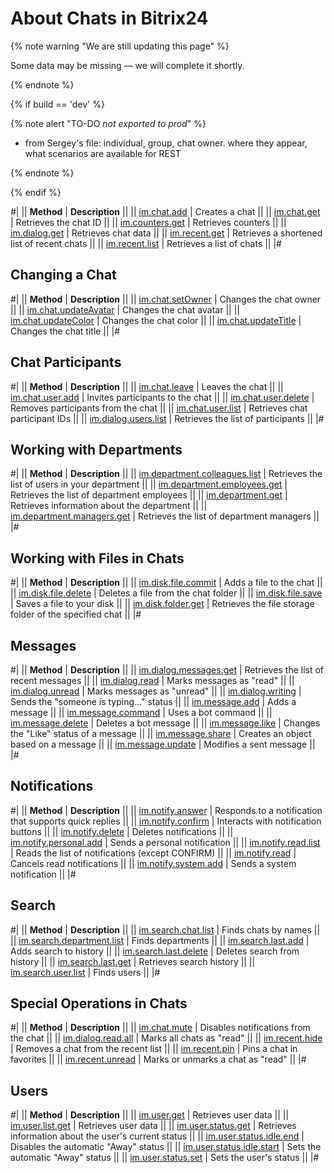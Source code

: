 # About Chats in Bitrix24

{% note warning "We are still updating this page" %}

Some data may be missing — we will complete it shortly.

{% endnote %}

{% if build == 'dev' %}

{% note alert "TO-DO _not exported to prod_" %}

- from Sergey's file: individual, group, chat owner. where they appear, what scenarios are available for REST

{% endnote %}

{% endif %}

#| 
|| **Method** | **Description** ||
|| [im.chat.add](./im-chat-add.md) | Creates a chat ||
|| [im.chat.get](./im-chat-get.md) | Retrieves the chat ID ||
|| [im.counters.get](./im-counters-get.md) | Retrieves counters ||
|| [im.dialog.get](./im-dialog-get.md) | Retrieves chat data ||
|| [im.recent.get](./im-recent-get.md) | Retrieves a shortened list of recent chats ||
|| [im.recent.list](./im-recent-list.md) | Retrieves a list of chats ||
|#

## Changing a Chat

#| 
|| **Method** | **Description** ||
|| [im.chat.setOwner](./chat-update/im-chat-set-owner.md) | Changes the chat owner ||
|| [im.chat.updateAvatar](./chat-update/im-chat-update-avatar.md) | Changes the chat avatar ||
|| [im.chat.updateColor](./chat-update/im-chat-update-color.md) | Changes the chat color ||
|| [im.chat.updateTitle](./chat-update/im-chat-update-title.md) | Changes the chat title ||
|#

## Chat Participants

#| 
|| **Method** | **Description** ||
|| [im.chat.leave](./chat-users/im-chat-leave.md) | Leaves the chat ||
|| [im.chat.user.add](./chat-users/im-chat-user-add.md) | Invites participants to the chat ||
|| [im.chat.user.delete](./chat-users/im-chat-user-delete.md) | Removes participants from the chat ||
|| [im.chat.user.list](./chat-users/im-chat-user-list.md) | Retrieves chat participant IDs ||
|| [im.dialog.users.list](./chat-users/im-dialog-users-list.md) | Retrieves the list of participants ||
|#

## Working with Departments

#| 
|| **Method** | **Description** ||
|| [im.department.colleagues.list](./departments/im-department-colleagues-list.md) | Retrieves the list of users in your department ||
|| [im.department.employees.get](./departments/im-department-employees-get.md) | Retrieves the list of department employees ||
|| [im.department.get](./departments/im-department-get.md) | Retrieves information about the department ||
|| [im.department.managers.get](./departments/im-department-managers-get.md) | Retrieves the list of department managers ||
|#

## Working with Files in Chats

#| 
|| **Method** | **Description** ||
|| [im.disk.file.commit](./files/im-disk-file-commit.md) | Adds a file to the chat ||
|| [im.disk.file.delete](./files/im-disk-file-delete.md) | Deletes a file from the chat folder ||
|| [im.disk.file.save](./files/im-disk-file-save.md) | Saves a file to your disk ||
|| [im.disk.folder.get](./files/im-disk-folder-get.md) | Retrieves the file storage folder of the specified chat ||
|#

## Messages

#| 
|| **Method** | **Description** ||
|| [im.dialog.messages.get](./messages/im-dialog-messages-get.md) | Retrieves the list of recent messages ||
|| [im.dialog.read](./messages/im-dialog-read.md) | Marks messages as "read" ||
|| [im.dialog.unread](./messages/im-dialog-unread.md) | Marks messages as "unread" ||
|| [im.dialog.writing](./messages/im-dialog-writing.md) | Sends the "someone is typing..." status ||
|| [im.message.add](./messages/im-message-add.md) | Adds a message ||
|| [im.message.command](./messages/im-message-command.md) | Uses a bot command ||
|| [im.message.delete](./messages/im-message-delete.md) | Deletes a bot message ||
|| [im.message.like](./messages/im-message-like.md) | Changes the "Like" status of a message ||
|| [im.message.share](./messages/im-message-share.md) | Creates an object based on a message ||
|| [im.message.update](./messages/im-message-update.md) | Modifies a sent message ||
|#

## Notifications

#| 
|| **Method** | **Description** ||
|| [im.notify.answer](./notifications/im-notify-answer.md) | Responds to a notification that supports quick replies ||
|| [im.notify.confirm](./notifications/im-notify-confirm.md) | Interacts with notification buttons ||
|| [im.notify.delete](./notifications/im-notify-delete.md) | Deletes notifications ||
|| [im.notify.personal.add](./notifications/im-notify-personal-add.md) | Sends a personal notification ||
|| [im.notify.read.list](./notifications/im-notify-read-list.md) | Reads the list of notifications (except CONFIRM) ||
|| [im.notify.read](./notifications/im-notify-read.md) | Cancels read notifications ||
|| [im.notify.system.add](./notifications/im-notify-system-add.md) | Sends a system notification ||
|#

## Search

#| 
|| **Method** | **Description** ||
|| [im.search.chat.list](./search/im-search-chat-list.md) | Finds chats by names ||
|| [im.search.department.list](./search/im-search-department-list.md) | Finds departments ||
|| [im.search.last.add](./search/im-search-last-add.md) | Adds search to history ||
|| [im.search.last.delete](./search/im-search-last-delete.md) | Deletes search from history ||
|| [im.search.last.get](./search/im-search-last-get.md) | Retrieves search history ||
|| [im.search.user.list](./search/im-search-user-list.md) | Finds users ||
|#

## Special Operations in Chats

#| 
|| **Method** | **Description** ||
|| [im.chat.mute](./special-operations/im-chat-mute.md) | Disables notifications from the chat ||
|| [im.dialog.read.all](./special-operations/im-dialog-read-all.md) | Marks all chats as "read" ||
|| [im.recent.hide](./special-operations/im-recent-hide.md) | Removes a chat from the recent list ||
|| [im.recent.pin](./special-operations/im-recent-pin.md) | Pins a chat in favorites ||
|| [im.recent.unread](./special-operations/im-recent-unread.md) | Marks or unmarks a chat as "read" ||
|#

## Users

#| 
|| **Method** | **Description** ||
|| [im.user.get](./users/im-user-get.md) | Retrieves user data ||
|| [im.user.list.get](./users/im-user-list-get.md) | Retrieves user data ||
|| [im.user.status.get](./users/im-user-status-get.md) | Retrieves information about the user's current status ||
|| [im.user.status.idle.end](./users/im-user-status-idle-end.md) | Disables the automatic "Away" status ||
|| [im.user.status.idle.start](./users/im-user-status-idle-start.md) | Sets the automatic "Away" status ||
|| [im.user.status.set](./users/im-user-status-set.md) | Sets the user's status ||
|#